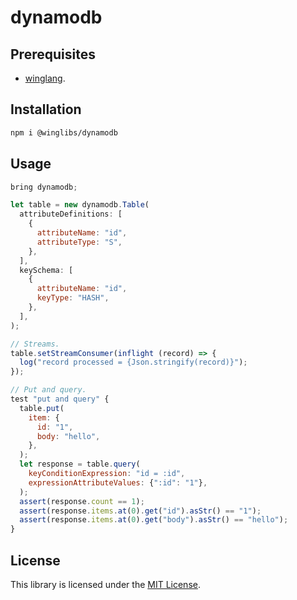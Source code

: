 # dynamodb

## Prerequisites

- [winglang](https://winglang.io).

## Installation

```sh
npm i @winglibs/dynamodb
```

## Usage

```js
bring dynamodb;

let table = new dynamodb.Table(
  attributeDefinitions: [
    {
      attributeName: "id",
      attributeType: "S",
    },
  ],
  keySchema: [
    {
      attributeName: "id",
      keyType: "HASH",
    },
  ],
);

// Streams.
table.setStreamConsumer(inflight (record) => {
  log("record processed = {Json.stringify(record)}");
});

// Put and query.
test "put and query" {
  table.put(
    item: {
      id: "1",
      body: "hello",
    },
  );
  let response = table.query(
    keyConditionExpression: "id = :id",
    expressionAttributeValues: {":id": "1"},
  );
  assert(response.count == 1);
  assert(response.items.at(0).get("id").asStr() == "1");
  assert(response.items.at(0).get("body").asStr() == "hello");
}
```

## License

This library is licensed under the [MIT License](./LICENSE).
